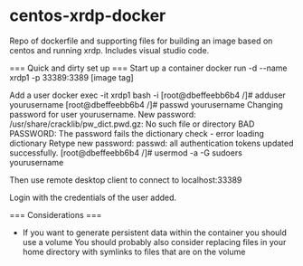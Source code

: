 # centos-xrdp-docker
Repo of dockerfile and supporting files for building an image based on centos and running xrdp.  Includes visual studio code.

=== Quick and dirty set up ===
Start up a container 
docker run -d --name xrdp1 -p 33389:3389 [image tag]

Add a user 
docker exec -it xrdp1 bash -i
[root@dbeffeebb6b4 /]# adduser yourusername
[root@dbeffeebb6b4 /]# passwd yourusername
Changing password for user yourusername.
New password:
/usr/share/cracklib/pw_dict.pwd.gz: No such file or directory
BAD PASSWORD: The password fails the dictionary check - error loading dictionary
Retype new password:
passwd: all authentication tokens updated successfully.
[root@dbeffeebb6b4 /]# usermod -a -G sudoers yourusername

Then use remote desktop client to connect to 
localhost:33389

Login with the credentials of the user added.

=== Considerations ===
- If you want to generate persistent data within the container you should use a volume
  You should probably also consider replacing files in your home directory with symlinks to files that are on the volume
